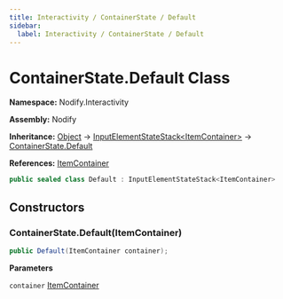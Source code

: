 ```yaml
---
title: Interactivity / ContainerState / Default
sidebar:
  label: Interactivity / ContainerState / Default
---
```


# ContainerState.Default Class  
  
**Namespace:** Nodify.Interactivity  
  
**Assembly:** Nodify  
  
**Inheritance:** [Object](https://docs.microsoft.com/en-us/dotnet/api/System.Object) → [InputElementStateStack\<ItemContainer\>](Nodify_Interactivity_InputElementStateStack_TElement_) → [ContainerState.Default](Nodify_Interactivity_ContainerState_Default)  
  
**References:** [ItemContainer](Nodify_ItemContainer)  
  
```csharp  
public sealed class Default : InputElementStateStack<ItemContainer>  
```  
  
## Constructors  
  
### ContainerState.Default(ItemContainer)  
  
```csharp  
public Default(ItemContainer container);  
```  
  
**Parameters**  
  
`container` [ItemContainer](Nodify_ItemContainer)  
  

